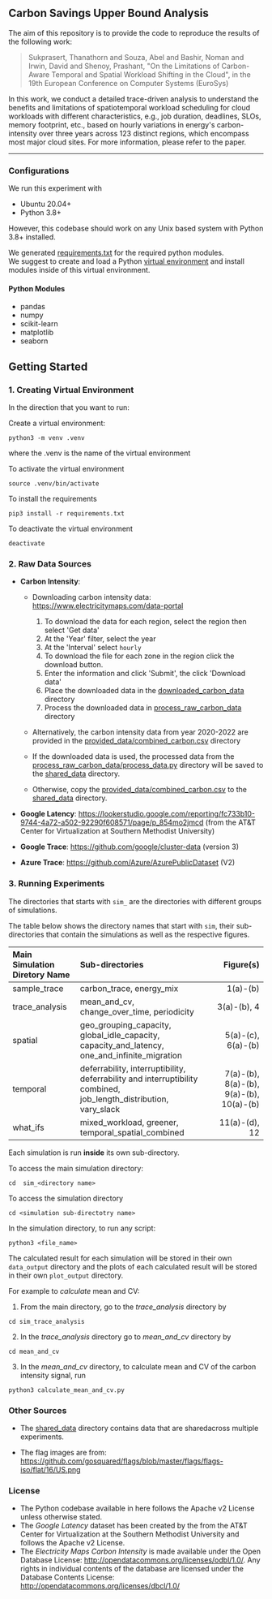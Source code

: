 ## Carbon Savings Upper Bound Analysis
The aim of this repository is to provide the code to reproduce the results of the following work: 

> Sukprasert, Thanathorn and Souza, Abel and Bashir, Noman and Irwin, David and Shenoy, Prashant, "On the Limitations of Carbon-Aware Temporal and Spatial Workload Shifting in the Cloud", in the 19th European Conference on Computer Systems (EuroSys)

In this work, we conduct a detailed trace-driven analysis to understand the benefits and limitations of spatiotemporal workload scheduling for cloud workloads with different characteristics, e.g., job duration, deadlines, SLOs, memory footprint, etc., based on hourly variations in energy's carbon-intensity over three years across 123 distinct regions, which encompass most major cloud sites. For more information, please refer to the paper.

***

### Configurations 
We run this experiment with 
* Ubuntu 20.04+
* Python 3.8+

However, this codebase should work on any Unix based system with Python 3.8+ installed.

We generated [requirements.txt](requirements.txt) for the required python modules. <br>
We suggest to create and load a Python [virtual environment](https://docs.python.org/3/library/venv.html) and install modules inside of this virtual environment.

#### Python Modules 
* pandas
* numpy 
* scikit-learn
* matplotlib 
* seaborn


## Getting Started

### 1. Creating Virtual Environment

In the direction that you want to run:

Create a virtual environment: 

```
python3 -m venv .venv
```

where the .venv is the name of the virtual environment 

To activate the virtual environment 
```
source .venv/bin/activate
```


To install the requirements 
```
pip3 install -r requirements.txt
```

To deactivate the virtual environment 
```
deactivate
```

### 2. Raw Data Sources

* **Carbon Intensity**: 
    * Downloading carbon intensity data: https://www.electricitymaps.com/data-portal
        1. To download the data for each region, select the region then select 'Get data'
        2. At the 'Year' filter, select the year 
        3. At the 'Interval' select ```hourly```
        4. To download the file for each zone in the region click the download button. 
        5. Enter the information and click 'Submit', the click 'Download data'
        6. Place the downloaded data in the [downloaded_carbon_data](downloaded_carbon_data) directory 
        7. Process the downloaded data in [process_raw_carbon_data](process_raw_carbon_data) directory 

    * Alternatively, the carbon intensity data from year 2020-2022 are provided in the [provided_data/combined_carbon.csv](provided_data/combined_carbon.csv) directory 

    * If the downloaded data is used, the processed data from the [process_raw_carbon_data/process_data.py](process_raw_carbon_data/process_data.py) directory will be saved to the [shared_data](shared_data) directory. 

    * Otherwise, copy the [provided_data/combined_carbon.csv](provided_data/combined_carbon.csv) to the [shared_data](shared_data) directory. 


* **Google Latency**: https://lookerstudio.google.com/reporting/fc733b10-9744-4a72-a502-92290f608571/page/p_854mo2jmcd (from the AT&T Center for Virtualization at Southern Methodist University)

* **Google Trace**: https://github.com/google/cluster-data (version 3)
* **Azure Trace**: https://github.com/Azure/AzurePublicDataset (V2)


### 3. Running Experiments

The directories that starts with ```sim_``` are the directories with different groups of simulations. 

The table below shows the directory names that start with ```sim```, their sub-directories that contain the simulations as well as the respective figures. 

| Main Simulation Diretory Name | Sub-directories | Figure(s) |
| :------------------------ | :-------------------------- | --------------: |
| sample_trace        |  carbon_trace, energy_mix  | 1(a)-(b) |
| trace_analysis       |  mean_and_cv, change_over_time, periodicity    | 3(a)-(b), 4 |
| spatial           | geo_grouping_capacity, global_idle_capacity, capacity_and_latency, one_and_infinite_migration   | 5(a)-(c), 6(a)-(b)|
| temporal    |  deferrability, interruptibility, deferrability and interruptibility combined, job_length_distribution, vary_slack    | 7(a)-(b), 8(a)-(b), 9(a)-(b), 10(a)-(b) |
| what_ifs |  mixed_workload, greener, temporal_spatial_combined  | 11(a)-(d), 12|




Each simulation is run **inside** its own sub-directory. 

To access the main simulation directory:

```
cd  sim_<directory name>
```

To access the simulation directory

```
cd <simulation sub-directotry name>
```

In the simulation directory, to run any script: 
```
python3 <file_name>
``` 

The calculated result for each simulation will be stored in their own ```data_output``` directory and the plots of each calculated result will be stored in their own ```plot_output``` directory.

For example to *calculate* mean and CV: <br>
1. From the main directory, go to the *trace_analysis* directory by 
```
cd sim_trace_analysis
```
2. In the *trace_analysis* directory go to *mean_and_cv* directory by 
```
cd mean_and_cv
```
3. In the *mean_and_cv* directory, to calculate mean and CV of the carbon intensity signal, run 
```
python3 calculate_mean_and_cv.py
``` 
### Other Sources 
* The [shared_data](shared_data) directory contains data that are sharedacross multiple experiments. 

* The flag images are from: https://github.com/gosquared/flags/blob/master/flags/flags-iso/flat/16/US.png



### License
* The Python codebase available in here follows the Apache v2 License unless otherwise stated.
* The *Google Latency* dataset has been created by the from the AT&T Center for Virtualization at the Southern Methodist University and follows the Apache v2 License.
* The *Electricity Maps Carbon Intensity* is made available under the Open Database License: http://opendatacommons.org/licenses/odbl/1.0/. Any rights in individual contents of the database are licensed under the Database Contents License: http://opendatacommons.org/licenses/dbcl/1.0/

